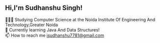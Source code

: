 ## Hi,I'm Sudhanshu Singh!
👩🏻‍🎓 Studying Computer Science at the Noida Institute Of Engineering And Technology,Greater Noida<br/>
💭 Currently learning Java And Data Structures!<br/>
📫 How to reach me isudhanshu7781@gmail.com
<!--
**Sudhanshu7781/Sudhanshu7781** is a ✨ _special_ ✨ repository because its `README.md` (this file) appears on your GitHub profile.

Here are some ideas to get you started:

- 🔭 I’m currently working on ...
- 🌱 I’m currently learning ...
- 👯 I’m looking to collaborate on ...
- 🤔 I’m looking for help with ...
- 💬 Ask me about ...
- 📫 How to reach me: ...
- 😄 Pronouns: ...
- ⚡ Fun fact: ...
-->
